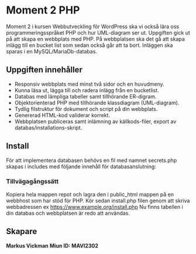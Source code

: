 # Moment 2 PHP

Moment 2 i kursen Webbutveckling för WordPress ska vi också lära oss programmeringsspråket PHP och hur UML-diagram ser ut. Uppgiften gick ut på att skapa en webbplats med PHP.
På webbplatsen ska det gå att skapa inlägg till en bucket list som sedan också går att ta bort. Inläggen ska sparas i en MySQL/MariaDb-databas.

## Uppgiften innehåller
* Responsiv webbplats med minst två sidor och en huvudmeny.
* Kunna läsa ut, lägga till och radera inlägg från en bucketlist.
* Databas med lämpliga tabeller samt tillhörande ER-digram.
* Objektorienterad PHP med tillhörande klassdiagram (UML-diagram).
* Tydlig filstruktur för dokument och script på din webbplats.
* Genererad HTML-kod validerar korrekt.
* Webbplatsen publiceras samt inlämning av källkods-filer, export av databas/installations-skript.

## Install
För att implementera databasen behövs en fil med namnet secrets.php skapas i includes med följande innehåll för databasanslutning:

<?php
//Secrets for connecting to the db KEEP SAFE!!!
class DbCredentials
{

public static $dbHost = ""; //localhost eller annan om remote
public static $dbUser = ""; //Användarnamn till databasen
public static $dbPassword = ""; //Lösenord till databasen
public static $dbDatabase = ""; //Databasname

}
?>

### Tillvägagångssätt
Kopiera hela mappen repot och lagra den i public_html mappen på en webbhost som har stöd för PHP.
Kör sedan install.php filen genom att skriva webbadressen ex https://www.example.org/install.php
Nu finns tabellen i din databas och webbplatsen är redo att användas.

## Skapare
**Markus Vickman**
**Miun ID: MAVI2302**
